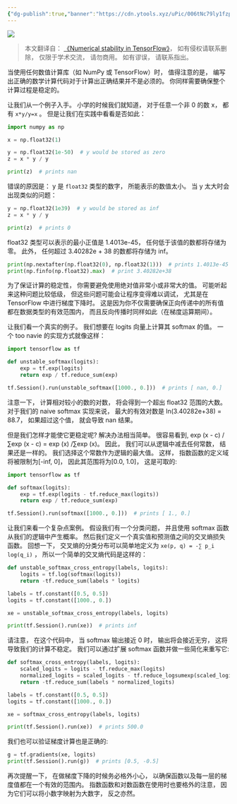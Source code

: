 ```yaml
---
{"dg-publish":true,"banner":"https://cdn.ytools.xyz/uPic/006tNc79ly1fzpym7tmc9j30u00gwjrj.jpg","permalink":"/外文翻译/EffectiveTensorFlow/12. TensorFlow 中的数值稳定性/","dgPassFrontmatter":true}
---
```


![](https://cdn.ytools.xyz/uPic/006tNc79ly1fzpym7tmc9j30u00gwjrj.jpg)

> 本文翻译自： [《Numerical stability in TensorFlow》](https://github.com/vahidk/EffectiveTensorflow#stable)， 如有侵权请联系删除， 仅限于学术交流， 请勿商用。 如有谬误， 请联系指出。

当使用任何数值计算库（如 NumPy 或 TensorFlow）时， 值得注意的是， 编写出正确的数学计算代码对于计算出正确结果并不是必须的。 你同样需要确保整个计算过程是稳定的。

让我们从一个例子入手。 小学的时候我们就知道， 对于任意一个非 0 的数 x， 都有 `x*y/y=x` 。 但是让我们在实践中看看是否如此：

```python
import numpy as np

x = np.float32(1)

y = np.float32(1e-50)  # y would be stored as zero
z = x * y / y

print(z)  # prints nan
```

错误的原因是： y 是 `float32` 类型的数字， 所能表示的数值太小。 当 y 太大时会出现类似的问题：

```python
y = np.float32(1e39)  # y would be stored as inf
z = x * y / y

print(z)  # prints 0
```

float32 类型可以表示的最小正值是 1.4013e-45， 任何低于该值的数都将存储为零。 此外， 任何超过 3.40282e + 38 的数都将存储为 inf。

```python
print(np.nextafter(np.float32(0), np.float32(1)))  # prints 1.4013e-45
print(np.finfo(np.float32).max)  # print 3.40282e+38
```

为了保证计算的稳定性， 你需要避免使用绝对值非常小或非常大的值。 可能听起来这种问题比较低级， 但这些问题可能会让程序变得难以调试， 尤其是在 TensorFlow 中进行梯度下降时。 这是因为你不仅需要确保正向传递中的所有值都在数据类型的有效范围内， 而且反向传播时同样如此（在梯度运算期间）。

让我们看一个真实的例子。 我们想要在 logits 向量上计算其 softmax 的值。 一个 too navie 的实现方式就像这样：

```python
import tensorflow as tf

def unstable_softmax(logits):
    exp = tf.exp(logits)
    return exp / tf.reduce_sum(exp)

tf.Session().run(unstable_softmax([1000., 0.]))  # prints [ nan, 0.]
```

注意一下， 计算相对较小的数的对数， 将会得到一个超出 float32 范围的大数。 对于我们的 naive softmax 实现来说， 最大的有效对数是 ln(3.40282e+38) = 88.7， 如果超过这个值， 就会导致 nan 结果。

但是我们怎样才能使它更稳定呢? 解决办法相当简单。 很容易看到, exp (x - c) /∑exp (x - c) = exp (x) /∑exp (x)。 因此， 我们可以从逻辑中减去任何常数， 结果还是一样的。 我们选择这个常数作为逻辑的最大值。 这样， 指数函数的定义域将被限制为[-inf, 0]， 因此其范围将为[0.0, 1.0]， 这是可取的:

```python
import tensorflow as tf

def softmax(logits):
    exp = tf.exp(logits - tf.reduce_max(logits))
    return exp / tf.reduce_sum(exp)

tf.Session().run(softmax([1000., 0.]))  # prints [ 1., 0.]
```

让我们来看一个复杂点案例。 假设我们有一个分类问题， 并且使用 softmax 函数从我们的逻辑中产生概率。 然后我们定义一个真实值和预测值之间的交叉熵损失函数。 回想一下， 交叉熵的分类分布可以简单地定义为 `xe(p, q) = -∑ p_i log(q_i)` ， 所以一个简单的交叉熵代码是这样的：

```python
def unstable_softmax_cross_entropy(labels, logits):
    logits = tf.log(softmax(logits))
    return -tf.reduce_sum(labels * logits)

labels = tf.constant([0.5, 0.5])
logits = tf.constant([1000., 0.])

xe = unstable_softmax_cross_entropy(labels, logits)

print(tf.Session().run(xe))  # prints inf
```

请注意， 在这个代码中， 当 softmax 输出接近 0 时， 输出将会接近无穷， 这将导致我们的计算不稳定。 我们可以通过扩展 softmax 函数并做一些简化来重写它:

```python
def softmax_cross_entropy(labels, logits):
    scaled_logits = logits - tf.reduce_max(logits)
    normalized_logits = scaled_logits - tf.reduce_logsumexp(scaled_logits)
    return -tf.reduce_sum(labels * normalized_logits)

labels = tf.constant([0.5, 0.5])
logits = tf.constant([1000., 0.])

xe = softmax_cross_entropy(labels, logits)

print(tf.Session().run(xe))  # prints 500.0
```

我们也可以验证梯度计算也是正确的:

```python
g = tf.gradients(xe, logits)
print(tf.Session().run(g))  # prints [0.5, -0.5]
```

再次提醒一下， 在做梯度下降的时候务必格外小心， 以确保函数以及每一层的梯度值都在一个有效的范围内。 指数函数和对数函数在使用时也要格外的注意， 因为它们可以将小数字映射为大数字， 反之亦然。
